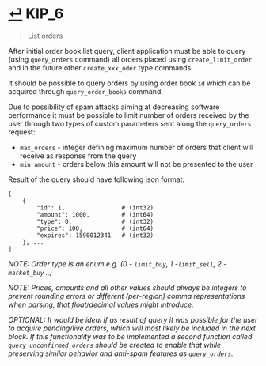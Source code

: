 
# [⏎](README.md#Roadmap) KIP_6
> List orders

After initial order book list query, client application must be able to query (using `query_orders` command) all orders placed using `create_limit_order` and in the future other `create_xxx_oder` type commands.

It should be possible to query orders by using order book `id` which can be acquired through `query_order_books` command.

Due to possibility of spam attacks aiming at decreasing software performance it must be possible to limit number of orders received by the user through two types of custom parameters sent along the `query_orders` request:

* `max_orders` - integer defining maximum number of orders that client will receive as response from the query
* `min_amount` - orders below this amount will not be presented to the user

Result of the query should have following json format:

```
[
    {
        "id": 1,                # (int32)
        "amount": 1000,         # (int64)
        "type": 0,              # (int32)
        "price": 100,           # (int64)
        "expires": 1590012341   # (int32)
    }, ...
]
```

_NOTE: Order type is an enum e.g. (0 - `limit_buy`, 1 -`limit_sell`, 2 - `market_buy` ..)_

_NOTE: Prices, amounts and all other values should always be integers to prevent rounding errors or different (per-region) comma representations when parsing, that float/decimal values might introduce._

_OPTIONAL: It would be ideal if as result of query it was possible for the user to acquire pending/live orders, which will most likely be included in the next block. If this functionality was to be implemented a second function called `query_unconfirmed_orders` should be created to enable that while preserving similar behavior and anti-spam features as `query_orders`._
